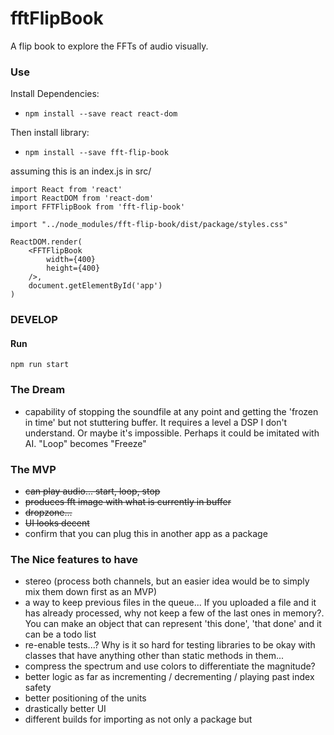 # fftFlipBook
A flip book to explore the FFTs of audio visually.

### Use
Install Dependencies:
 - `npm install --save react react-dom`

Then install library:
 - `npm install --save fft-flip-book`

assuming this is an index.js in src/
```
import React from 'react'
import ReactDOM from 'react-dom'
import FFTFlipBook from 'fft-flip-book'

import "../node_modules/fft-flip-book/dist/package/styles.css"

ReactDOM.render(
    <FFTFlipBook
        width={400}
        height={400}
    />,
    document.getElementById('app')
)
```

### DEVELOP

#### Run
`npm run start`

### The Dream
  - capability of stopping the soundfile at any point and getting the 'frozen in time' but not stuttering buffer. It requires a level a DSP I don't understand. Or maybe it's impossible. Perhaps it could be imitated with AI. "Loop" becomes "Freeze"

### The MVP
 - ~~can play audio... start, loop, stop~~
 - ~~produces fft image with what is currently in buffer~~
 - ~~dropzone...~~
 - ~~UI looks decent~~
 - confirm that you can plug this in another app as a package

### The Nice features to have
 - stereo (process both channels, but an easier idea would be to simply mix them down first as an MVP)
 - a way to keep previous files in the queue... If you uploaded a file and it has already processed, why not keep a few of the last ones in memory?. You can make an object that can represent 'this done', 'that done' and it can be a todo list
 - re-enable tests...? Why is it so hard for testing libraries to be okay with classes that have anything other than static methods in them...
 - compress the spectrum and use colors to differentiate the magnitude?
 - better logic as far as incrementing / decrementing / playing past index safety
 - better positioning of the units
 - drastically better UI
 - different builds for importing as not only a package but <script> tag
